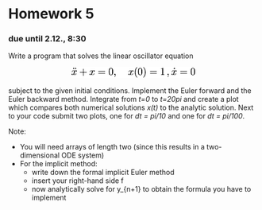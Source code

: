 # Homework 5
### due until 2.12., 8:30

Write a program that solves the linear oscillator equation
<p align="center">

<img src="stuffy_stuff/formel.png" width="250">
</p>

 subject to the given initial conditions. Implement the Euler forward and the Euler backward method. Integrate from *t=0* to *t=20pi* and create a plot which compares both numerical solutions *x(t)* to the analytic solution. Next to your code submit two plots, one for *dt = pi/10* and one for *dt = pi/100*.

Note:
* You will need arrays of length two (since this results in a two-dimensional ODE system)
* For the implicit method:
  * write down the formal implicit Euler method
  * insert your right-hand side f
  * now analytically solve for y_{n+1} to obtain the formula you have to implement
